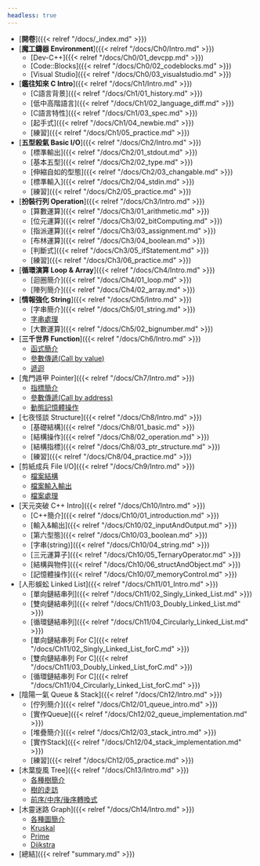```yaml
---
headless: true
---
```

- [**開卷**]({{< relref "/docs/_index.md" >}})
- [**魔工鑄器 Environment**]({{< relref "/docs/Ch0/Intro.md" >}})
  - [Dev-C++]({{< relref "/docs/Ch0/01_devcpp.md" >}})
  - [Code::Blocks]({{< relref "/docs/Ch0/02_codeblocks.md" >}})
  - [Visual Studio]({{< relref "/docs/Ch0/03_visualstudio.md" >}})
- [**鑑往知來 C Intro**]({{< relref "/docs/Ch1/Intro.md" >}})
  - [C語言背景]({{< relref "/docs/Ch1/01_history.md" >}})
  - [低中高階語言]({{< relref "/docs/Ch1/02_language_diff.md" >}})
  - [C語言特性]({{< relref "/docs/Ch1/03_spec.md" >}})
  - [起手式]({{< relref "/docs/Ch1/04_newbie.md" >}})
  - [練習]({{< relref "/docs/Ch1/05_practice.md" >}})
- [**五型殺氣 Basic I/O**]({{< relref "/docs/Ch2/Intro.md" >}})
  - [標準輸出]({{< relref "/docs/Ch2/01_stdout.md" >}})
  - [基本五型]({{< relref "/docs/Ch2/02_type.md" >}})
  - [伸縮自如的型態]({{< relref "/docs/Ch2/03_changable.md" >}})
  - [標準輸入]({{< relref "/docs/Ch2/04_stdin.md" >}})
  - [練習]({{< relref "/docs/Ch2/05_practice.md" >}})
- [**扮裝行列 Operation**]({{< relref "/docs/Ch3/Intro.md" >}})
  - [算數運算]({{< relref "/docs/Ch3/01_arithmetic.md" >}})
  - [位元運算]({{< relref "/docs/Ch3/02_bitComputing.md" >}})
  - [指派運算]({{< relref "/docs/Ch3/03_assignment.md" >}})
  - [布林運算]({{< relref "/docs/Ch3/04_boolean.md" >}})
  - [判斷式]({{< relref "/docs/Ch3/05_ifStatement.md" >}})
  - [練習]({{< relref "/docs/Ch3/06_practice.md" >}})  
- [**循環演算 Loop & Array**]({{< relref "/docs/Ch4/Intro.md" >}})
  - [迴圈簡介]({{< relref "/docs/Ch4/01_loop.md" >}})
  - [陣列簡介]({{< relref "/docs/Ch4/02_array.md" >}})
- [**情報強化 String**]({{< relref "/docs/Ch5/Intro.md" >}})
  - [字串簡介]({{< relref "/docs/Ch5/01_string.md" >}})
  - [字串處理]()
  - [大數運算]({{< relref "/docs/Ch5/02_bignumber.md" >}})
- [**三千世界 Function**]({{< relref "/docs/Ch6/Intro.md" >}})
  - [函式簡介]()
  - [參數傳遞(Call by value)]()
  - [遞迴]()
- [鬼門遁甲 Pointer]({{< relref "/docs/Ch7/Intro.md" >}})
  - [指標簡介]()
  - [參數傳遞(Call by address)]()
  - [動態記憶體操作]()
- [七夜怪談 Structure]({{< relref "/docs/Ch8/Intro.md" >}})
  - [基礎結構]({{< relref "/docs/Ch8/01_basic.md" >}})
  - [結構操作]({{< relref "/docs/Ch8/02_operation.md" >}})
  - [結構指標]({{< relref "/docs/Ch8/03_ptr_structure.md" >}})
  - [練習]({{< relref "/docs/Ch8/04_practice.md" >}})
- [剪紙成兵 File I/O]({{< relref "/docs/Ch9/Intro.md" >}})
  - [檔案結構]()
  - [檔案輸入輸出]()
  - [檔案處理]()
- [天元突破 C++ Intro]({{< relref "/docs/Ch10/Intro.md" >}})
  - [C++簡介]({{< relref "/docs/Ch10/01_introduction.md" >}})
  - [輸入&輸出]({{< relref "/docs/Ch10/02_inputAndOutput.md" >}})
  - [第六型態]({{< relref "/docs/Ch10/03_boolean.md" >}})
  - [字串(string)]({{< relref "/docs/Ch10/04_string.md" >}})
  - [三元運算子]({{< relref "/docs/Ch10/05_TernaryOperator.md" >}})
  - [結構與物件]({{< relref "/docs/Ch10/06_structAndObject.md" >}})
  - [記憶體操作]({{< relref "/docs/Ch10/07_memoryControl.md" >}})
- [人形蜈蚣 Linked List]({{< relref "/docs/Ch11/01_Intro.md" >}})
  - [單向鏈結串列]({{< relref "/docs/Ch11/02_Singly_Linked_List.md" >}})
  - [雙向鏈結串列]({{< relref "/docs/Ch11/03_Doubly_Linked_List.md" >}})
  - [循環鏈結串列]({{< relref "/docs/Ch11/04_Circularly_Linked_List.md" >}})
  - [單向鏈結串列 For C]({{< relref "/docs/Ch11/02_Singly_Linked_List_forC.md" >}})
  - [雙向鏈結串列 For C]({{< relref "/docs/Ch11/03_Doubly_Linked_List_forC.md" >}})
  - [循環鏈結串列 For C]({{< relref "/docs/Ch11/04_Circularly_Linked_List_forC.md" >}})
- [陰陽一氣 Queue & Stack]({{< relref "/docs/Ch12/Intro.md" >}})
  - [佇列簡介]({{< relref "/docs/Ch12/01_queue_intro.md" >}})
  - [實作Queue]({{< relref "/docs/Ch12/02_queue_implementation.md" >}})
  - [堆疊簡介]({{< relref "/docs/Ch12/03_stack_intro.md" >}})
  - [實作Stack]({{< relref "/docs/Ch12/04_stack_implementation.md" >}})
  - [練習]({{< relref "/docs/Ch12/05_practice.md" >}})
- [木葉旋風 Tree]({{< relref "/docs/Ch13/Intro.md" >}})
  - [各種樹簡介]()
  - [樹的走訪]()
  - [前序/中序/後序轉換式]()
- [木靈迷路 Graph]({{< relref "/docs/Ch14/Intro.md" >}})
  - [各種圖簡介]()
  - [Kruskal]()
  - [Prime]()
  - [Dijkstra]()
- [總結]({{< relref "summary.md" >}})
